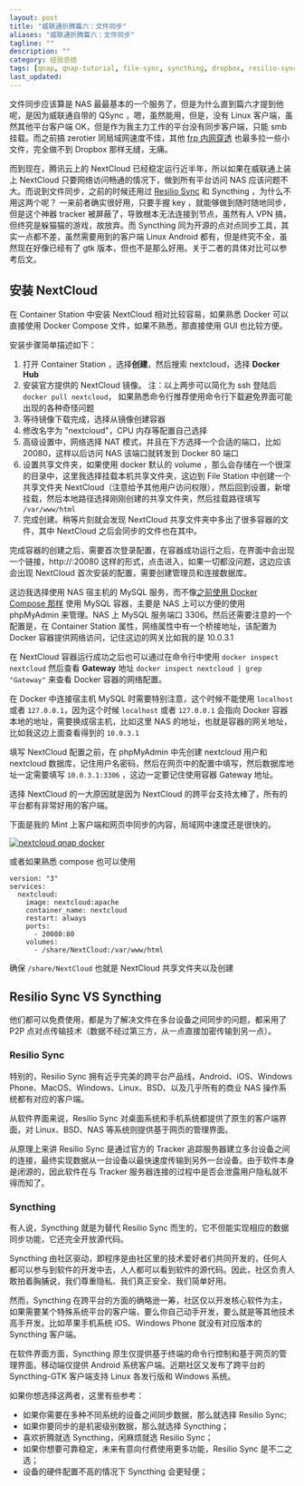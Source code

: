 ```yaml
---
layout: post
title: "威联通折腾篇六：文件同步"
aliases: "威联通折腾篇六：文件同步"
tagline: ""
description: ""
category: 经验总结
tags: [qnap, qnap-tutorial, file-sync, syncthing, dropbox, resilio-sync, resilio, nextcloud, ]
last_updated:
---
```


文件同步应该算是 NAS 最最基本的一个服务了，但是为什么直到篇六才提到他呢，是因为威联通自带的 QSync ，嗯，虽然能用，但是，没有 Linux 客户端，虽然其他平台客户端 OK，但是作为我主力工作的平台没有同步客户端，只能 smb 挂载。而之前搞 zerotier 同局域网速度不佳，其他 [frp 内网穿透](/post/2018/06/qnap-frp-usage.html) 也最多拉一些小文件，完全做不到 Dropbox 那样无缝，无痛。

而到现在，腾讯云上的 NextCloud 已经稳定运行近半年，所以如果在威联通上装上 NextCloud 只要网络访问畅通的情况下，做到所有平台访问 NAS 应该问题不大。而说到文件同步，之前的时候还用过 [Resilio Sync](/post/2016/04/btsync-review.html) 和 Syncthing ，为什么不用这两个呢？ 一来前者确实很好用，只要手握 key ，就能够做到随时随地同步，但是这个神器 tracker 被屏蔽了，导致根本无法连接到节点，虽然有人 VPN 搞，但终究是躲猫猫的游戏，故放弃。而 Syncthing 同为开源的点对点同步工具，其实一点都不差，虽然需要用到的客户端 Linux Android 都有，但是终究不全，虽然现在好像已经有了 gtk 版本，但也不是那么好用。关于二者的具体对比可以参考后文。

## 安装 NextCloud
在 Container Station 中安装 NextCloud 相对比较容易，如果熟悉 Docker 可以直接使用 Docker Compose 文件，如果不熟悉，那直接使用 GUI 也比较方便。

安装步骤简单描述如下：

1. 打开 Container Station ，选择**创建**，然后搜索 nextcloud，选择 **Docker Hub**
2. 安装官方提供的 NextCloud 镜像。 注：以上两步可以简化为 ssh 登陆后 `docker pull nextcloud`， 如果熟悉命令行推荐使用命令行下载避免界面可能出现的各种奇怪问题
3. 等待镜像下载完成，选择从镜像创建容器
4. 修改名字为 "nextcloud"，CPU 内存等配置自己选择
5. 高级设置中，网络选择 NAT 模式，并且在下方选择一个合适的端口，比如 20080，这样以后访问 NAS 该端口就转发到 Docker 80 端口
6. 设置共享文件夹，如果使用 docker 默认的 volume ，那么会存储在一个很深的目录中，这里我选择挂载本机共享文件夹，这边到 File Station 中创建一个共享文件夹 NextCloud（注意给予其他用户访问权限），然后回到设置，新增挂载，然后本地路径选择刚刚创建的共享文件夹，然后挂载路径填写 `/var/www/html`
7. 完成创建。稍等片刻就会发现 NextCloud 共享文件夹中多出了很多容器的文件，其中 NextCloud 之后会同步的文件也在其中。

完成容器的创建之后，需要首次登录配置，在容器成功运行之后，在界面中会出现一个链接，http://<nas-ip>:20080 这样的形式，点击进入，如果一切都没问题，这边应该会出现 NextCloud 首次安装的配置，需要创建管理员和连接数据库。

这边我选择使用 NAS 宿主机的 MySQL 服务，而不像[之前使用 Docker Compose 那样](https://github.com/einverne/dockerfile) 使用 MySQL 容器，主要是 NAS 上可以方便的使用 phpMyAdmin 来管理。NAS 上 MySQL 服务端口 3306。然后还需要注意的一个配置是，在 Container Station 属性，网络属性中有一个桥接地址，该配置为 Docker 容器提供网络访问，记住这边的网关比如我的是 10.0.3.1

在 NextCloud 容器运行成功之后也可以通过在命令行中使用 `docker inspect nextcloud` 然后查看 **Gateway** 地址 `docker inspect nextcloud | grep "Gateway"` 来查看 Docker 容器的网络配置。

在 Docker 中连接宿主机 MySQL 时需要特别注意，这个时候不能使用 `localhost` 或者 `127.0.0.1`，因为这个时候 `localhost` 或者 `127.0.0.1` 会指向 Docker 容器本地的地址，需要换成宿主机，比如这里 NAS 的地址，也就是容器的网关地址，比如我这边上面查看得到的 `10.0.3.1`

填写 NextCloud 配置之前，在 phpMyAdmin 中先创建 nextcloud 用户和 nextcloud 数据库，记住用户名密码，然后在网页中的配置中填写，然后数据库地址一定需要填写 `10.0.3.1:3306` ，这边一定要记住使用容器 Gateway 地址。

选择 NextCloud 的一大原因就是因为 NextCloud 的跨平台支持太棒了，所有的平台都有非常好用的客户端。

下面是我的 Mint 上客户端和网页中同步的内容，局域网中速度还是很快的。

<a data-flickr-embed="true"  href="https://www.flickr.com/photos/einverne/28001578967/in/dateposted/" title="nextcloud qnap docker"><img src="https://farm2.staticflickr.com/1785/28001578967_f25d1c5179_b.jpg" alt="nextcloud qnap docker"></a>

或者如果熟悉 compose 也可以使用

    version: "3"
    services:
      nextcloud:
        image: nextcloud:apache
        container_name: nextcloud
        restart: always
        ports:
          - 20080:80
        volumes:
          - /share/NextCloud:/var/www/html

确保 `/share/NextCloud` 也就是 NextCloud 共享文件夹以及创建

## Resilio Sync VS Syncthing
他们都可以免费使用，都是为了解决文件在多台设备之间同步的问题，都采用了 P2P 点对点传输技术（数据不经过第三方，从一点直接加密传输到另一点）。

### Resilio Sync
特别的，Resilio Sync 拥有近乎完美的跨平台产品线，Android、iOS、Windows Phone、MacOS、Windows、Linux、BSD、以及几乎所有的商业 NAS 操作系统都有对应的客户端。

从软件界面来说，Resilio Sync 对桌面系统和手机系统都提供了原生的客户端界面，对 Linux、BSD、NAS 等系统则提供基于网页的管理界面。

从原理上来讲 Resilio Sync 是通过官方的 Tracker 追踪服务器建立多台设备之间的连接，最终实现数据从一台设备以最快速度传输到另外一台设备。由于软件本身是闭源的，因此软件在与 Tracker 服务器连接的过程中是否会泄露用户隐私就不得而知了。

### Syncthing
有人说，Syncthing 就是为替代 Resilio Sync 而生的，它不但能实现相应的数据同步功能，它还完全开放源代码。

Syncthing 由社区驱动，即程序是由社区里的技术爱好者们共同开发的，任何人都可以参与到软件的开发中去，人人都可以看到软件的源代码。因此，社区负责人敢拍着胸脯说，我们尊重隐私、我们真正安全、我们简单好用。

然而，Syncthing 在跨平台的方面的确略逊一筹，社区仅以开发核心软件为主，如果需要某个特殊系统平台的客户端，要么你自己动手开发，要么就是等其他技术高手开发。比如苹果手机系统 iOS、Windows Phone 就没有对应版本的 Syncthing 客户端。

在软件界面方面，Syncthing 原生仅提供基于终端的命令行控制和基于网页的管理界面。移动端仅提供 Android 系统客户端。近期社区又发布了跨平台的 Syncthing-GTK 客户端支持 Linux 各发行版和 Windows 系统。

如果你想选择这两者，这里有些参考：

- 如果你需要在多种不同系统的设备之间同步数据，那么就选择 Resilio Sync;
- 如果你要同步的是机密级别数据，那么就选择 Syncthing；
- 喜欢折腾就选 Syncthing，闲麻烦就选 Resilio Sync；
- 如果你想要可靠稳定，未来有意向付费使用更多功能，Resilio Sync 是不二之选；
- 设备的硬件配置不高的情况下 Syncthing 会更轻便；
